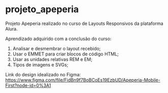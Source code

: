 # projeto_apeperia
Projeto Apeperia realizado no curso de Layouts Responsivos da plataforma Alura.

Aprendizado adquirido com a conclusão do curso:
1. Analisar e desmembrar o layout recebido;
2. Usar o EMMET para criar blocos de código HTML;
3. Usar as unidades relativas REM e EM;
4. Tipos de imagens e SVGs;

Link do design idealizado no Figma:
https://www.figma.com/file/FidBn9f7BoBCoEs19EzbUD/Apeperia-Mobile-First?node-id=0%3A1
